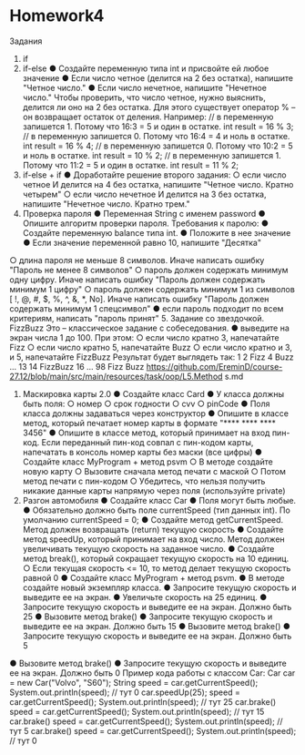 # Homework4
 Задания
1. if
2. if-else
● Создайте переменную типа int и присвойте ей любое значение
● Если число четное (делится на 2 без остатка), напишите "Четное число."
● Если число нечетное, напишите "Нечетное число."
Чтобы проверить, что число четное, нужно выяснить, делится ли оно на 2 без остатка. Для этого существует оператор % – он возвращает остаток от деления. Например:
// в переменную запишется 1. Потому что 16:3 = 5 и один в остатке. int result = 16 % 3;
// в переменную запишется 0. Потому что 16:4 = 4 и ноль в остатке. int result = 16 % 4;
// в переменную запишется 0. Потому что 10:2 = 5 и ноль в остатке. int result = 10 % 2;
// в переменную запишется 1. Потому что 11:2 = 5 и один в остатке. int result = 11 % 2;
3. if-else + if
● Доработайте решение второго задания:
○ если число четное И делится на 4 без остатка, напишите "Четное
число. Кратно четырем"
○ если число нечетное И делится на 3 без остатка, напишите
"Нечетное число. Кратно трем."
4. Проверка пароля
● Переменная String с именем password
● Опишите алгоритм проверки пароля. Требования к паролю:
  ● Создайте переменную balance типа int.
● Положите в нее значение
● Если значение переменной равно 10, напишите "Десятка"

 ○ длина пароля не меньше 8 символов. Иначе написать ошибку "Пароль не менее 8 символов"
○ пароль должен содержать минимум одну цифру. Иначе написать ошибку "Пароль должен содержать минимум 1 цифру"
○ пароль должен содержать минимум 1 из символов [ !, @, #, $, %, ^, &, *, No]. Иначе написать ошибку "Пароль должен содержать минимум 1 спецсимвол"
● если пароль подходит по всем критериям, написать "пароль принят"
5. Задание со звездочкой. FizzBuzz
Это – классическое задание с собеседования.
● выведите на экран числа 1 до 100. При этом:
○ если число кратно 3, напечатайте Fizz
○ если число кратно 5, напечатайте Buzz
○ если число кратно и 3, и 5, напечатайте FizzBuzz
Результат будет выглядеть так:
   1
   2
   Fizz
   4
   Buzz
   ...
   13
   14
   FizzBuzz
   16
   ...
   98
   Fizz
   Buzz
https://github.com/EreminD/course-27.12/blob/main/src/main/resources/task/oop/L5.Method s.md
  
 1. Маскировка карты 2.0
● Создайте класс Card
● У класса должны быть поля:
○ номер
○ срок годности
○ cvv
○ pinCode
● Поля класса должны задаваться через конструктор
● Опишите в классе метод, который печатает номер карты в формате "****
**** **** 3456"
● Опишите в классе метод, который принимает на вход пин-код. Если
переданный пин-код совпал с пин-кодом карты, напечатать в консоль
номер карты без маски (все цифры)
● Создайте класс MyProgram + метод psvm
○ В методе создайте новую карту
○ Вызовите сначала метод печати с маской
○ Потом метод печати с пин-кодом
○ Убедитесь, что нельзя получить никакие данные карты напрямую
через поля (используйте private)
2. Разгон автомобиля
● Создайте класс Car
● Поля могут быть любые.
● Обязательно должно быть поле currentSpeed (тип данных int). По
умолчанию currentSpeed = 0;
● Создайте метод getCurrentSpeed. Метод должен возвращать (return)
текущую скорость
● Создайте метод speedUp, который принимает на вход число. Метод
должен увеличивать текущую скорость на заданное число.
● Создайте метод break(), который сокращает текущую скорость на 10
единиц.
○ Если текущая скорость <= 10, то метод делает текущую скорость
равной 0
● Создайте класс MyProgram + метод psvm.
● В методе создайте новый экземпляр класса.
● Запросите текущую скорость и выведите ее на экран.
● Увеличьте скорость на 25 единиц.
● Запросите текущую скорость и выведите ее на экран. Должно быть 25
● Вызовите метод brake()
● Запросите текущую скорость и выведите ее на экран. Должно быть 15
● Вызовите метод brake()
● Запросите текущую скорость и выведите ее на экран. Должно быть 5

 ● Вызовите метод brake()
● Запросите текущую скорость и выведите ее на экран. Должно быть 0
Пример кода работы с классом Car:
Car car = new Car("Volvo", "S60");
String speed = car.getCurrentSpeed();
System.out.println(speed); // тут 0
car.speedUp(25);
speed = car.getCurrentSpeed(); System.out.println(speed); // тут 25
car.brake()
speed = car.getCurrentSpeed(); System.out.println(speed); // тут 15
car.brake()
speed = car.getCurrentSpeed(); System.out.println(speed); // тут 5
car.brake()
speed = car.getCurrentSpeed(); System.out.println(speed); // тут 0
